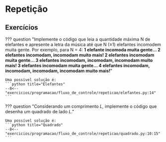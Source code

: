 # Repetição

<h2>Exercícios</h2>

??? question "Implemente o código que leia a quantidade máxima N de elefantes e apresente a letra da música até que N (≥1) elefantes incomodem muita gente. Por exemplo, para N = 4: **1 elefante incomoda muita gente... 2 elefantes incomodam, incomodam muito mais! 2 elefantes incomodam muita gente... 3 elefantes incomodam, incomodam, incomodam muito mais! 3 elefantes incomodam muita gente... 4 elefantes incomodam, incomodam, incomodam, incomodam muito mais!**"

    Uma possível solução é:
    ```python title="Elefantes"
    --8<-- "exercicios/programacao/fluxo_de_controle/repeticao/elefantes.py:14"
    ```

??? question "Considerando um comprimento *L*, implemente o código que desenha um quadrado de lado *L*."

    Uma possível solução é:
    ```python title="Quadrado"
    --8<-- "exercicios/programacao/fluxo_de_controle/repeticao/quadrado.py:10:15"
    ```